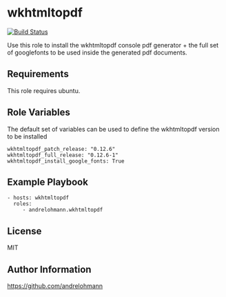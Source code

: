 wkhtmltopdf
===========

[![Build Status](https://travis-ci.org/andrelohmann/ansible-role-wkhtmltopdf.svg?branch=master)](https://travis-ci.org/andrelohmann/ansible-role-wkhtmltopdf)

Use this role to install the wkhtmltopdf console pdf generator + the full set of googlefonts to be used inside the generated pdf documents.

Requirements
------------

This role requires ubuntu.

Role Variables
--------------

The default set of variables can be used to define the wkhtmltopdf version to be installed

    wkhtmltopdf_patch_release: "0.12.6"
    wkhtmltopdf_full_release: "0.12.6-1"
    wkhtmltopdf_install_google_fonts: True

Example Playbook
----------------

    - hosts: wkhtmltopdf
      roles:
         - andrelohmann.wkhtmltopdf

License
-------

MIT

Author Information
------------------

https://github.com/andrelohmann
